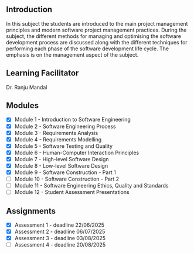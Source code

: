 ## Introduction
In this subject the students are introduced to the main project management principles and modern software project management practices. During the subject, the different methods for managing and optimising the software development process are discussed along with the different techniques for performing each phase of the software development life cycle. The emphasis is on the management aspect of the subject.

## Learning Facilitator
Dr. Ranju Mandal

## Modules
- [X] Module 1 - Introduction to Software Engineering
- [X] Module 2 - Software Engineering Process
- [X] Module 3 - Requirements Analysis
- [X] Module 4 - Requirements Modelling
- [X] Module 5 - Software Testing and Quality
- [X] Module 6 - Human-Computer Interaction Principles
- [X] Module 7 - High-level Software Design
- [X] Module 8 - Low-level Software Design
- [X] Module 9 - Software Construction - Part 1
- [ ] Module 10 - Software Construction - Part 2
- [ ] Module 11 - Software Engineering Ethics, Quality and Standards
- [ ] Module 12 - Student Assessment Presentations

## Assignments
- [X] Assessment 1 - deadline 22/06/2025    
- [X] Assessment 2 - deadline 06/07/2025
- [X] Assessment 3 - deadline 03/08/2025
- [ ] Assessment 4 - deadline 20/08/2025
